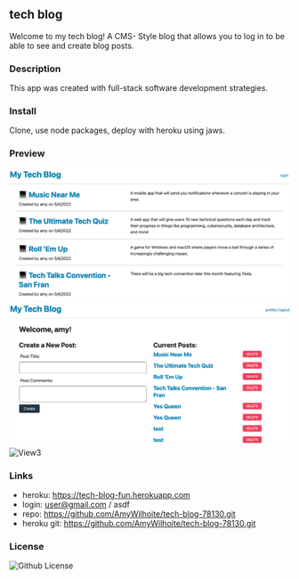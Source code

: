 ## tech blog
Welcome to my tech blog! A CMS- Style blog that allows you to log in to be able to see and create blog posts.

### Description
This app was created with full-stack software development strategies. 

### Install
Clone, use node packages, deploy with heroku using jaws.

### Preview 
![View1.](./assets/screenshot1.png)
![View2](./assets/screenshot2.png)
![View3](./assets/updated.png)

### Links
* heroku: https://tech-blog-fun.herokuapp.com
* login: user@gmail.com / asdf
* repo: https://github.com/AmyWilhoite/tech-blog-78130.git  
* heroku git: https://github.com/AmyWilhoite/tech-blog-78130.git  

### License
  ![Github License](http://img.shields.io/badge/license-MIT-blue.svg)
